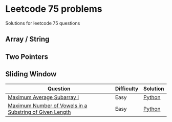 # Leetcode 75 problems
Solutions for leetcode 75 questions

## Array / String

## Two Pointers

## Sliding Window
| Question | Difficulty | Solution |
| -------- | ---------- | -------- |
| [ Maximum Average Subarray I](https://leetcode.com/problems/maximum-average-subarray-I/description/) | Easy | [Python](./python/643-maximum-average-subarray-I.py) |
| [Maximum Number of Vowels in a Substring of Given Length](https://leetcode.com/problems/maximum-number-of-vowels-in-a-substring-of-given-length/description/) | Easy | [Python](./python/1456-maximum-number-of-vowels-in-a-substring-of-given-length.py) |
